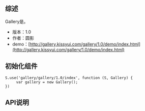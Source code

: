 ## 综述

Gallery是。

* 版本：1.0
* 作者：圆影
* demo：[http://gallery.kissyui.com/gallery/1.0/demo/index.html](http://gallery.kissyui.com/gallery/1.0/demo/index.html)

## 初始化组件
		
    S.use('gallery/gallery/1.0/index', function (S, Gallery) {
         var gallery = new Gallery();
    })
	
	

## API说明
